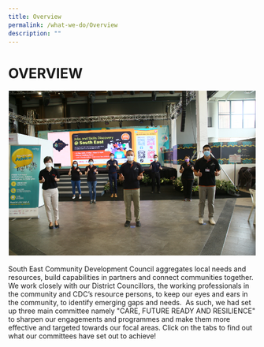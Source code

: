 ```yaml
---
title: Overview
permalink: /what-we-do/Overview
description: ""
---
```

OVERVIEW
======
![](/images/What%20We%20Do/RD3_8759%20lr.jpg)

South East Community Development Council aggregates local needs and resources, build capabilities in partners and connect communities together. We work closely with our District Councillors, the working professionals in the community and CDC’s resource persons, to keep our eyes and ears in the community, to identify emerging gaps and needs.  As such, we had set up three main committee namely "CARE, FUTURE READY AND RESILIENCE" to sharpen our engagements and programmes and make them more effective and targeted towards our focal areas. Click on the tabs to find out what our committees have set out to achieve!